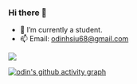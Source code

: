 ### Hi there 👋

- 🔭 I’m currently a student.
- 📫 Email: odinhsiu68@gmail.com

<!-- ![visitors](https://visitor-badge.glitch.me/badge?page_id=odinx123&left_color=green&right_color=red) -->

<img src="https://leetcard.jacoblin.cool/odinx123?theme=unicorn" />
<!--
![Leetcode Stats](https://leetcard.jacoblin.cool/odinx123?theme=unicorn) // now use
![Leetcode Stats](https://leetcard.jacoblin.cool/odinx123?ext=heatmap)
<img src="https://stats.justsong.cn/api/leetcode/?username=odinx123&theme=light" width="49%" />
-->

[![odin's github activity graph](https://github-readme-activity-graph.cyclic.app/graph?username=odinx123&theme=dracula)](https://github.com/ashutosh00710/github-readme-activity-graph)
